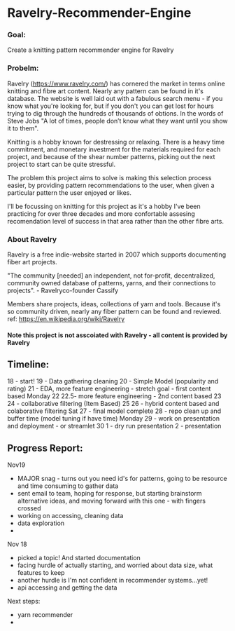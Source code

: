 # Ravelry-Recommender-Engine

### Goal:
Create a knitting pattern recommender engine for Ravelry

### Probelm:
Ravelry (https://www.ravelry.com/) has cornered the market in terms online knitting and fibre art content. Nearly any pattern can be found in it's database. The website is well laid out with a fabulous search menu - if you know what you're looking for, but if you don't you can get lost for hours trying to dig through the hundreds of thousands of obtions.  In the words of Steve Jobs "A lot of times, people don’t know what they want until you show it to them".

Knitting is a hobby known for destressing or relaxing.  There is a heavy time commitment, and monetary investment for the materials required for each project, and because of the shear number patterns, picking out the next project to start can be quite stressful.  

The problem this project aims to solve is making this selection process easier, by providing pattern recommendations to the user, when given a particular pattern the user enjoyed or likes. 

I'll be focussing on knitting for this project as it's a hobby I've been practicing for over three decades and more confortable assesing recomendation level of success in that area rather than the other fibre arts. 

### About Ravelry
Ravelry is a free indie-website started in 2007 which supports documenting fiber art projects. 

"The community [needed] an independent, not for-profit, decentralized, community owned database of patterns, yarns, and their connections to projects". - Ravelryco-founder Cassify 

Members share projects, ideas, collections of yarn and tools.  Because it's so community driven, nearly any fiber pattern can be found and reviewed. 
ref: https://en.wikipedia.org/wiki/Ravelry

#### Note this project is not asscoiated with Ravelry - all content is provided by Ravelry

## Timeline:
18 - start!
19 - Data gathering cleaning
20 - Simple Model (popularity and rating)
21 - EDA, more feature engineering - stretch goal - first content based
Monday
22 
22.5- more feature engineering - 2nd content based 
23
24 - collaborative filtering (Item Based)
25
26 - hybrid content based and colaborative filtering 
Sat
27 - final model complete
28 - repo clean up and buffer time (model tuning if have time)
Monday 
29 - work on presentation and deployment - or streamlet
30 
1 - dry run presentation
2 - presentation

## Progress Report:

Nov19
- MAJOR snag - turns out you need id's for patterns, going to be resource and time consuming to gather data
- sent email to team, hoping for response, but starting brainstorm alternative ideas, and moving forward
with this one - with fingers crossed
- working on accessing, cleaning data 
- data exploration 
- 
Nov 18 
- picked a topic! And started documentation
- facing hurdle of actually starting, and worried about data size, what features to keep
- another hurdle is I'm not confident in recommender systems...yet! 
- api accessing and getting the data 

Next steps:
- yarn recommender 
- 
